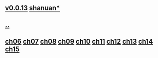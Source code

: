 ## [v0.0.13](https://github.com/littleflute/english/edit/master/Linda/book2/readme.md) [shanuan*](https://github.com/shanuan/english/edit/master/Linda/book2/readme.md)
## [..](..)
## [ch06](ch06) [ch07](ch07) [ch08](ch08) [ch09](ch09) [ch10](ch10) [ch11](ch11) [ch12](ch12) [ch13](ch13) [ch14](ch14) [ch15](ch15)
